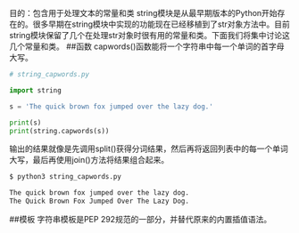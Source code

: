 目的：包含用于处理文本的常量和类
string模块是从最早期版本的Python开始存在的。很多早期在string模块中实现的功能现在已经移植到了str对象方法中。目前string模块保留了几个在处理str对象时很有用的常量和类。下面我们将集中讨论这几个常量和类。
##函数
capwords()函数能将一个字符串中每一个单词的首字母大写。
```python
# string_capwords.py

import string

s = 'The quick brown fox jumped over the lazy dog.'

print(s)
print(string.capwords(s))
```
输出的结果就像是先调用split()获得分词结果，然后再将返回列表中的每一个单词大写，最后再使用join()方法将结果组合起来。
```bash
$ python3 string_capwords.py

The quick brown fox jumped over the lazy dog.
The Quick Brown Fox Jumped Over The Lazy Dog.
```
##模板
字符串模板是PEP 292规范的一部分，并替代原来的内置插值语法。





































































































































